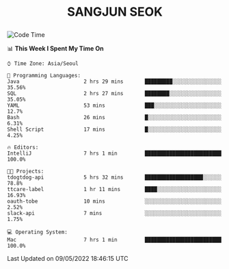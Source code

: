 <h1>
 <p align="center">
   SANGJUN SEOK
 </p>
</h1>

<!--START_SECTION:waka-->
![Code Time](http://img.shields.io/badge/Code%20Time-0-blue)

📊 **This Week I Spent My Time On** 

```text
⌚︎ Time Zone: Asia/Seoul

💬 Programming Languages: 
Java                     2 hrs 29 mins       █████████░░░░░░░░░░░░░░░░   35.56% 
SQL                      2 hrs 27 mins       ████████░░░░░░░░░░░░░░░░░   35.05% 
YAML                     53 mins             ███░░░░░░░░░░░░░░░░░░░░░░   12.7% 
Bash                     26 mins             █░░░░░░░░░░░░░░░░░░░░░░░░   6.31% 
Shell Script             17 mins             █░░░░░░░░░░░░░░░░░░░░░░░░   4.25%

🔥 Editors: 
IntelliJ                 7 hrs 1 min         █████████████████████████   100.0%

🐱‍💻 Projects: 
tdogtdog-api             5 hrs 32 mins       ███████████████████░░░░░░   78.8% 
ttcare-label             1 hr 11 mins        ████░░░░░░░░░░░░░░░░░░░░░   16.93% 
oauth-tobe               10 mins             ░░░░░░░░░░░░░░░░░░░░░░░░░   2.52% 
slack-api                7 mins              ░░░░░░░░░░░░░░░░░░░░░░░░░   1.75%

💻 Operating System: 
Mac                      7 hrs 1 min         █████████████████████████   100.0%

```


 Last Updated on 09/05/2022 18:46:15 UTC
<!--END_SECTION:waka-->
